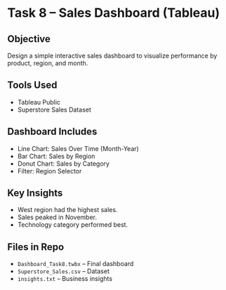 # Task 8 – Sales Dashboard (Tableau)

## Objective
Design a simple interactive sales dashboard to visualize performance by product, region, and month.

## Tools Used
- Tableau Public
- Superstore Sales Dataset

## Dashboard Includes
- Line Chart: Sales Over Time (Month-Year)
- Bar Chart: Sales by Region
- Donut Chart: Sales by Category
- Filter: Region Selector

## Key Insights
- West region had the highest sales.
- Sales peaked in November.
- Technology category performed best.

## Files in Repo
- `Dashboard_Task8.twbx` – Final dashboard
- `Superstore_Sales.csv` – Dataset
- `insights.txt` – Business insights
